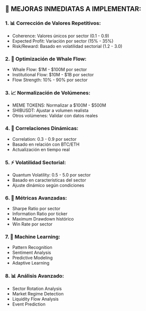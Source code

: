 
## 🔧 MEJORAS INMEDIATAS A IMPLEMENTAR:

### 1. 📊 Corrección de Valores Repetitivos:
- Coherence: Valores únicos por sector (0.1 - 0.9)
- Expected Profit: Variación por sector (15% - 35%)
- Risk/Reward: Basado en volatilidad sectorial (1.2 - 3.0)

### 2. 🐋 Optimización de Whale Flow:
- Whale Flow: $1M - $100M por sector
- Institutional Flow: $10M - $1B por sector
- Flow Strength: 10% - 90% por sector

### 3. 📈 Normalización de Volúmenes:
- MEME TOKENS: Normalizar a $100M - $500M
- SHIBUSDT: Ajustar a volumen realista
- Otros volúmenes: Validar con datos reales

### 4. 🔗 Correlaciones Dinámicas:
- Correlation: 0.3 - 0.9 por sector
- Basado en relación con BTC/ETH
- Actualización en tiempo real

### 5. ⚡ Volatilidad Sectorial:
- Quantum Volatility: 0.5 - 5.0 por sector
- Basado en características del sector
- Ajuste dinámico según condiciones

### 6. 🎯 Métricas Avanzadas:
- Sharpe Ratio por sector
- Information Ratio por ticker
- Maximum Drawdown histórico
- Win Rate por sector

### 7. 🧠 Machine Learning:
- Pattern Recognition
- Sentiment Analysis
- Predictive Modeling
- Adaptive Learning

### 8. 📊 Análisis Avanzado:
- Sector Rotation Analysis
- Market Regime Detection
- Liquidity Flow Analysis
- Event Prediction
